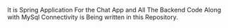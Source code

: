 It is Spring Application For the Chat App and All The Backend Code Along with MySql Connectivity is Being written in this Repository.
